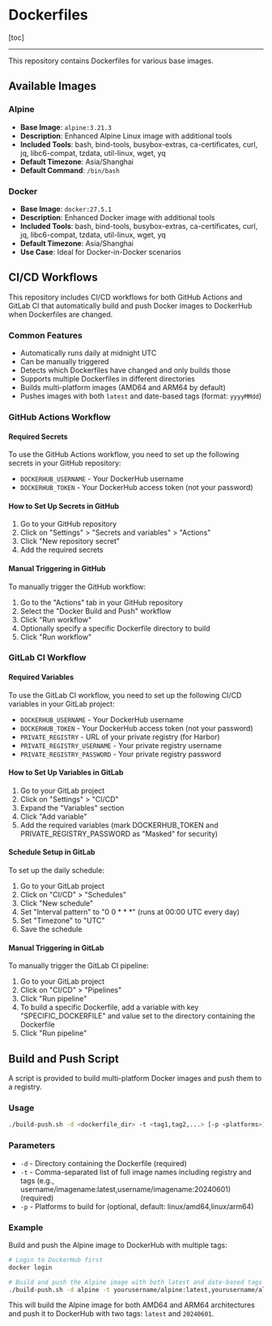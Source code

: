 # Dockerfiles

[toc]

---

This repository contains Dockerfiles for various base images.

## Available Images

### Alpine

- **Base Image**: `alpine:3.21.3`
- **Description**: Enhanced Alpine Linux image with additional tools
- **Included Tools**: bash, bind-tools, busybox-extras, ca-certificates, curl, jq, libc6-compat, tzdata, util-linux, wget, yq
- **Default Timezone**: Asia/Shanghai
- **Default Command**: `/bin/bash`

### Docker

- **Base Image**: `docker:27.5.1`
- **Description**: Enhanced Docker image with additional tools
- **Included Tools**: bash, bind-tools, busybox-extras, ca-certificates, curl, jq, libc6-compat, tzdata, util-linux, wget, yq
- **Default Timezone**: Asia/Shanghai
- **Use Case**: Ideal for Docker-in-Docker scenarios

## CI/CD Workflows

This repository includes CI/CD workflows for both GitHub Actions and GitLab CI that automatically build and push Docker images to DockerHub when Dockerfiles are changed.

### Common Features

- Automatically runs daily at midnight UTC
- Can be manually triggered
- Detects which Dockerfiles have changed and only builds those
- Supports multiple Dockerfiles in different directories
- Builds multi-platform images (AMD64 and ARM64 by default)
- Pushes images with both `latest` and date-based tags (format: `yyyyMMdd`)

### GitHub Actions Workflow

#### Required Secrets

To use the GitHub Actions workflow, you need to set up the following secrets in your GitHub repository:

- `DOCKERHUB_USERNAME` - Your DockerHub username
- `DOCKERHUB_TOKEN` - Your DockerHub access token (not your password)

#### How to Set Up Secrets in GitHub

1. Go to your GitHub repository
2. Click on "Settings" > "Secrets and variables" > "Actions"
3. Click "New repository secret"
4. Add the required secrets

#### Manual Triggering in GitHub

To manually trigger the GitHub workflow:

1. Go to the "Actions" tab in your GitHub repository
2. Select the "Docker Build and Push" workflow
3. Click "Run workflow"
4. Optionally specify a specific Dockerfile directory to build
5. Click "Run workflow"

### GitLab CI Workflow

#### Required Variables

To use the GitLab CI workflow, you need to set up the following CI/CD variables in your GitLab project:

- `DOCKERHUB_USERNAME` - Your DockerHub username
- `DOCKERHUB_TOKEN` - Your DockerHub access token (not your password)
- `PRIVATE_REGISTRY` - URL of your private registry (for Harbor)
- `PRIVATE_REGISTRY_USERNAME` - Your private registry username
- `PRIVATE_REGISTRY_PASSWORD` - Your private registry password

#### How to Set Up Variables in GitLab

1. Go to your GitLab project
2. Click on "Settings" > "CI/CD"
3. Expand the "Variables" section
4. Click "Add variable"
5. Add the required variables (mark DOCKERHUB_TOKEN and PRIVATE_REGISTRY_PASSWORD as "Masked" for security)

#### Schedule Setup in GitLab

To set up the daily schedule:

1. Go to your GitLab project
2. Click on "CI/CD" > "Schedules"
3. Click "New schedule"
4. Set "Interval pattern" to "0 0 * * *" (runs at 00:00 UTC every day)
5. Set "Timezone" to "UTC"
6. Save the schedule

#### Manual Triggering in GitLab

To manually trigger the GitLab CI pipeline:

1. Go to your GitLab project
2. Click on "CI/CD" > "Pipelines"
3. Click "Run pipeline"
4. To build a specific Dockerfile, add a variable with key "SPECIFIC_DOCKERFILE" and value set to the directory containing the Dockerfile
5. Click "Run pipeline"

## Build and Push Script

A script is provided to build multi-platform Docker images and push them to a registry.

### Usage

```bash
./build-push.sh -d <dockerfile_dir> -t <tag1,tag2,...> [-p <platforms>]
```

### Parameters

- `-d` - Directory containing the Dockerfile (required)
- `-t` - Comma-separated list of full image names including registry and tags (e.g., username/imagename:latest,username/imagename:20240601) (required)
- `-p` - Platforms to build for (optional, default: linux/amd64,linux/arm64)

### Example

Build and push the Alpine image to DockerHub with multiple tags:

```bash
# Login to DockerHub first
docker login

# Build and push the Alpine image with both latest and date-based tags
./build-push.sh -d alpine -t yourusername/alpine:latest,yourusername/alpine:20240601
```

This will build the Alpine image for both AMD64 and ARM64 architectures and push it to DockerHub with two tags: `latest` and `20240601`.
